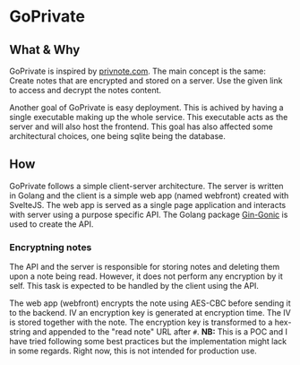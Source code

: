 # GoPrivate

## What & Why

GoPrivate is inspired by [privnote.com](https://privnote.com/).
The main concept is the same: Create notes that are encrypted
and stored on a server. Use the given link to access and decrypt
the notes content.

Another goal of GoPrivate is easy deployment. This is achived by
having a single executable making up the whole service. This executable
acts as the server and will also host the frontend.
This goal has also affected some architectural choices, one being
sqlite being the database.

## How

GoPrivate follows a simple client-server architecture. The server is
written in Golang and the client is a simple web app (named webfront)
created with SvelteJS. The web app is served as a single page application
and interacts with server using a purpose specific API. The Golang package
[Gin-Gonic](https://github.com/gin-gonic) is used to create the API.

### Encryptning notes

The API and the server is responsible for storing notes and deleting
them upon a note being read. However, it does not perform any encryption
by it self. This task is expected to be handled by the client using
the API.

The web app (webfront) encrypts the note using AES-CBC before sending
it to the backend. IV an encryption key is generated at encryption time.
The IV is stored together with the note. The encryption key is transformed
to a hex-string and appended to the "read note" URL after `#`.
**NB:** This is a POC and I have tried following some best practices but
the implementation might lack in some regards. Right now, this is not intended for
production use.
